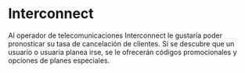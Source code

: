 # Interconnect
Al operador de telecomunicaciones Interconnect le gustaría poder pronosticar su tasa de cancelación de clientes. Si se descubre que un usuario o usuaria planea irse, se le ofrecerán códigos promocionales y opciones de planes especiales. 

<!-- TODO Completar con para qué sirver este proyecto, cómo utilizarlo y todo lo necesario para reproducirlo -->